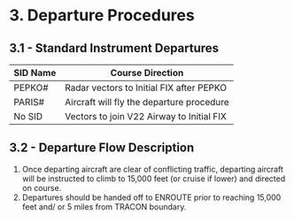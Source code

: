 # 3. Departure Procedures

## 3.1 - Standard Instrument Departures

| SID Name | Course Direction |
|---|---|
| PEPKO# | Radar vectors to Initial FIX after PEPKO |
| PARIS# | Aircraft will fly the departure procedure |
| No SID | Vectors to join V22 Airway to Initial FIX |

## 3.2 - Departure Flow Description

1. Once departing aircraft are clear of conflicting traffic, departing aircraft will be instructed to climb to 15,000 feet (or cruise if lower) and directed on course.
2. Departures should be handed off to ENROUTE prior to reaching 15,000 feet and/ or 5 miles from TRACON boundary.
